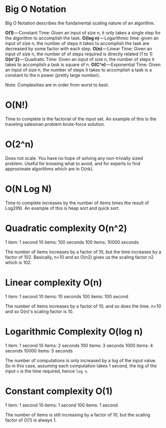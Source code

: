 # Big O Notation 

BIg O Notation describes the fundamental scaling nature of an algorithm.

**O(1)** — Constant Time: Given an input of size n, it only takes a single step for the algorithm to accomplish the task.
**O(log n)** — Logarithmic time: given an input of size n, the number of steps it takes to accomplish the task are decreased by some factor with each step.
**O(n)** — Linear Time: Given an input of size n, the number of of steps required is directly related (1 to 1)
**O(n^2)** — Quadratic Time: Given an input of size n, the number of steps it takes to accomplish a task is square of n.
**O(C^n)** — Exponential Time: Given an input of size n, the number of steps it takes to accomplish a task is a constant to the n power (pretty large number).

Note: Complexities are in order from worst to best. 

# O(N!)
Time to complete is the factorial of the input set. An example of this is the traveling salesman problem brute-force solution.

# O(2^n)
Does not scale. You have no hope of solving any non-trivially sized problem. Useful for knowing what to avoid, and for experts to find approximate algorithms which are in O(nk).

# O(N Log N) 
Time to complete increases by the number of items times the result of Log2(N). An example of this is heap sort and quick sort.

# Quadratic complexity O(n^2)

1 item: 1 second
10 items: 100 seconds
100 items: 10000 seconds

The number of items increases by a factor of 10, but the time increases by a factor of 102. Basically, n=10 and so O(n2) gives us the scaling factor n2 which is 102.

# Linear complexity O(n)

1 item: 1 second
10 items: 10 seconds
100 items: 100 second

The number of items increases by a factor of 10, and so does the time. n=10 and so O(n)'s scaling factor is 10.

# Logarithmic Complexity O(log n)

1 item: 1 second
10 items: 2 seconds
100 items: 3 seconds
1000 items: 4 seconds
10000 items: 5 seconds

The number of computations is only increased by a log of the input value. So in this case, assuming each computation takes 1 second, the log of the input ```n``` is the time required, hence ```log n```.

# Constant complexity O(1)

1 item: 1 second
10 items: 1 second
100 items: 1 second

The number of items is still increasing by a factor of 10, but the scaling factor of O(1) is always 1.

